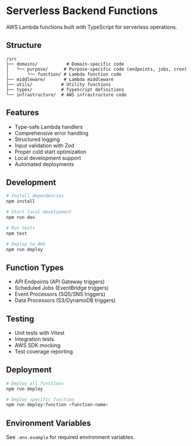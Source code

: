 # Serverless Backend Functions

AWS Lambda functions built with TypeScript for serverless operations.

## Structure

```
/src
├── domains/           # Domain-specific code
│   └── purpose/      # Purpose-specific code (endpoints, jobs, cron)
│       └── function/ # Lambda function code
├── middleware/       # Lambda middleware
├── utils/           # Utility functions
├── types/           # TypeScript definitions
└── infrastructure/  # AWS infrastructure code
```

## Features

- Type-safe Lambda handlers
- Comprehensive error handling
- Structured logging
- Input validation with Zod
- Proper cold start optimization
- Local development support
- Automated deployments

## Development

```bash
# Install dependencies
npm install

# Start local development
npm run dev

# Run tests
npm test

# Deploy to AWS
npm run deploy
```

## Function Types

- API Endpoints (API Gateway triggers)
- Scheduled Jobs (EventBridge triggers)
- Event Processors (SQS/SNS triggers)
- Data Processors (S3/DynamoDB triggers)

## Testing

- Unit tests with Vitest
- Integration tests
- AWS SDK mocking
- Test coverage reporting

## Deployment

```bash
# Deploy all functions
npm run deploy

# Deploy specific function
npm run deploy:function <function-name>
```

## Environment Variables

See `.env.example` for required environment variables.
